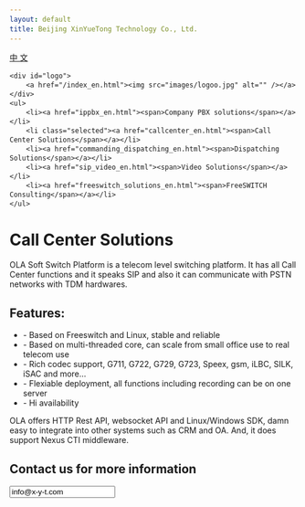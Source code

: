 ```yaml
---
layout: default
title: Beijing XinYueTong Technology Co., Ltd.
---	
```



<div id="header_en">
    <div id="lang">
        <a href="/">中&nbsp;文</a>
    </div>

    <div id="logo">
        <a href="/index_en.html"><img src="images/logoo.jpg" alt="" /></a>
    </div>      
    <ul>
        <li><a href="ippbx_en.html"><span>Company PBX solutions</span></a></li>
        <li class="selected"><a href="callcenter_en.html"><span>Call Center Solutions</span></a></li>
        <li><a href="commanding_dispatching_en.html"><span>Dispatching Solutions</span></a></li>
        <li><a href="sip_video_en.html"><span>Video Solutions</span></a></li>
        <li><a href="freeswitch_solutions_en.html"><span>FreeSWITCH Consulting</span></a></li>
    </ul>
</div>


<div id="body">
    <div class="about">
        <h1>Call Center Solutions</h1>
        <div>
            <p>
		OLA Soft Switch Platform is a telecom level switching platform. It has all Call Center functions and it speaks SIP and also it can communicate with PSTN networks with TDM hardwares.
            </p>
        </div>
        <div>
            <h2>Features:</h2>
            <ul>
                <li>- Based on Freeswitch and Linux, stable and reliable</li>
                <li>- Based on multi-threaded core, can scale from small office use to real telecom use</li>
                <li>- Rich codec support, G711, G722, G729, G723, Speex, gsm, iLBC, SILK, iSAC and more...</li>
                <li>- Flexiable deployment, all functions including recording can be on one server</li>
                <li>- Hi availability</li>
            </ul>
	    <p>
		OLA offers HTTP Rest API, websocket API and Linux/Windows SDK, damn easy to integrate into other systems such as CRM and OA. And, it does support Nexus CTI middleware.
	    </p>
        </div>
        <div>
            <h2>Contact us for more information</h2>
            <p><input readonly value="info@x-y-t.com"></input></p>
        </div>
    </div>
</div>


